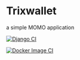 # Trixwallet
a simple MOMO application

[![Django CI](https://github.com/BrownofDarkness/Trixwallet/actions/workflows/django.yml/badge.svg)](https://github.com/BrownofDarkness/Trixwallet/actions/workflows/django.yml)

[![Docker Image CI](https://github.com/BrownofDarkness/Trixwallet/actions/workflows/docker-image.yml/badge.svg)](https://github.com/BrownofDarkness/Trixwallet/actions/workflows/docker-image.yml)
